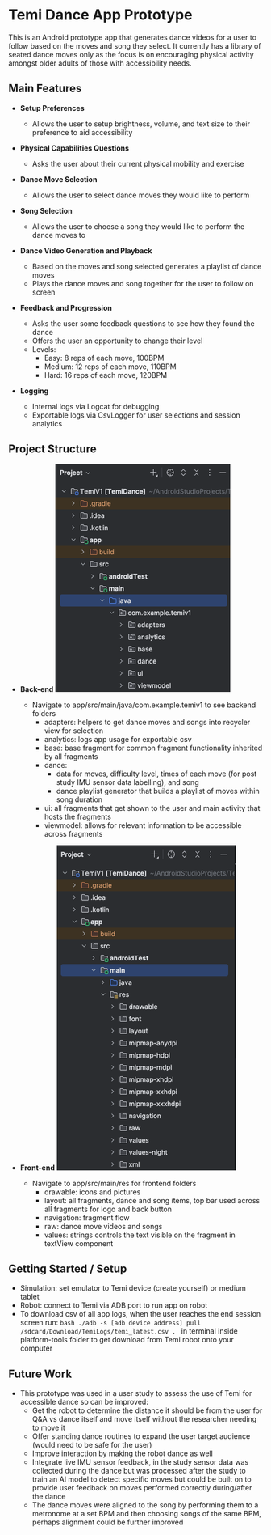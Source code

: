 # Temi Dance App Prototype

This is an Android prototype app that generates dance videos for a user to follow based on the 
moves and song they select. It currently has a library of seated dance moves only as the focus is on 
encouraging physical activity amongst older adults of those with accessibility needs.

## Main Features
- **Setup Preferences**
  - Allows the user to setup brightness, volume, and text size to their preference to aid accessibility

- **Physical Capabilities Questions**
    - Asks the user about their current physical mobility and exercise

- **Dance Move Selection**
    - Allows the user to select dance moves they would like to perform

- **Song Selection**
    - Allows the user to choose a song they would like to perform the dance moves to

- **Dance Video Generation and Playback**
    - Based on the moves and song selected generates a playlist of dance moves
    - Plays the dance moves and song together for the user to follow on screen

- **Feedback and Progression**
  - Asks the user some feedback questions to see how they found the dance
  - Offers the user an opportunity to change their level
  - Levels:
    - Easy: 8 reps of each move, 100BPM
    - Medium: 12 reps of each move, 110BPM
    - Hard: 16 reps of each move, 120BPM

- **Logging**
    - Internal logs via Logcat for debugging
    - Exportable logs via CsvLogger for user selections and session analytics

## Project Structure

- **Back-end**
![img.png](img.png)
    - Navigate to app/src/main/java/com.example.temiv1 to see backend folders
      - adapters: helpers to get dance moves and songs into recycler view for selection
      - analytics: logs app usage for exportable csv
      - base: base fragment for common fragment functionality inherited by all fragments
      - dance: 
        - data for moves, difficulty level, times of each move (for post study IMU sensor data labelling), and song
        - dance playlist generator that builds a playlist of moves within song duration
      - ui: all fragments that get shown to the user and main activity that hosts the fragments
      - viewmodel: allows for relevant information to be accessible across fragments

- **Front-end**
![img_1.png](img_1.png)
  - Navigate to app/src/main/res for frontend folders
    - drawable: icons and pictures
    - layout: all fragments, dance and song items, top bar used across all fragments for logo and back button
    - navigation: fragment flow
    - raw: dance move videos and songs
    - values: strings controls the text visible on the fragment in textView component

## Getting Started / Setup
- Simulation: set emulator to Temi device (create yourself) or medium tablet
- Robot: connect to Temi via ADB port to run app on robot
- To download csv of all app logs, when the user reaches the end session screen run: ```bash ./adb -s [adb device address] pull /sdcard/Download/TemiLogs/temi_latest.csv . ``` in terminal inside platform-tools folder to get download from Temi robot onto your computer

## Future Work
- This prototype was used in a user study to assess the use of Temi for accessible dance so can be improved:
  - Get the robot to determine the distance it should be from the user for Q&A vs dance itself and move itself without the researcher needing to move it
  - Offer standing dance routines to expand the user target audience (would need to be safe for the user)
  - Improve interaction by making the robot dance as well
  - Integrate live IMU sensor feedback, in the study sensor data was collected during the dance but was processed after the study to train an AI model to detect specific moves but could be built on to provide user feedback on moves performed correctly during/after the dance
  - The dance moves were aligned to the song by performing them to a metronome at a set BPM and then choosing songs of the same BPM, perhaps alignment could be further improved
